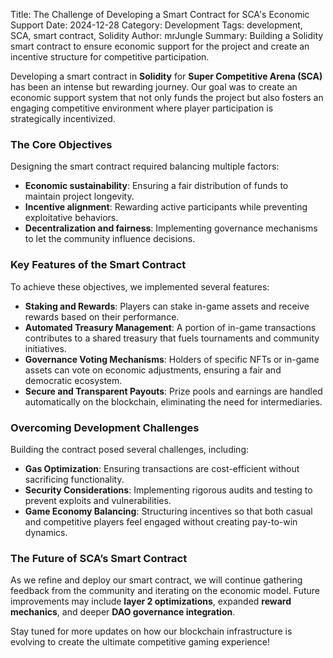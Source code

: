 Title: The Challenge of Developing a Smart Contract for SCA's Economic Support
Date: 2024-12-28
Category: Development
Tags: development, SCA, smart contract, Solidity
Author: mrJungle
Summary: Building a Solidity smart contract to ensure economic support for the project and create an incentive structure for competitive participation.

Developing a smart contract in **Solidity** for **Super Competitive Arena (SCA)** has been an intense but rewarding journey. Our goal was to create an economic support system that not only funds the project but also fosters an engaging competitive environment where player participation is strategically incentivized.

### The Core Objectives
Designing the smart contract required balancing multiple factors:
- **Economic sustainability**: Ensuring a fair distribution of funds to maintain project longevity.
- **Incentive alignment**: Rewarding active participants while preventing exploitative behaviors.
- **Decentralization and fairness**: Implementing governance mechanisms to let the community influence decisions.

### Key Features of the Smart Contract
To achieve these objectives, we implemented several features:
- **Staking and Rewards**: Players can stake in-game assets and receive rewards based on their performance.
- **Automated Treasury Management**: A portion of in-game transactions contributes to a shared treasury that fuels tournaments and community initiatives.
- **Governance Voting Mechanisms**: Holders of specific NFTs or in-game assets can vote on economic adjustments, ensuring a fair and democratic ecosystem.
- **Secure and Transparent Payouts**: Prize pools and earnings are handled automatically on the blockchain, eliminating the need for intermediaries.

### Overcoming Development Challenges
Building the contract posed several challenges, including:
- **Gas Optimization**: Ensuring transactions are cost-efficient without sacrificing functionality.
- **Security Considerations**: Implementing rigorous audits and testing to prevent exploits and vulnerabilities.
- **Game Economy Balancing**: Structuring incentives so that both casual and competitive players feel engaged without creating pay-to-win dynamics.

### The Future of SCA’s Smart Contract
As we refine and deploy our smart contract, we will continue gathering feedback from the community and iterating on the economic model. Future improvements may include **layer 2 optimizations**, expanded **reward mechanics**, and deeper **DAO governance integration**.

Stay tuned for more updates on how our blockchain infrastructure is evolving to create the ultimate competitive gaming experience!


